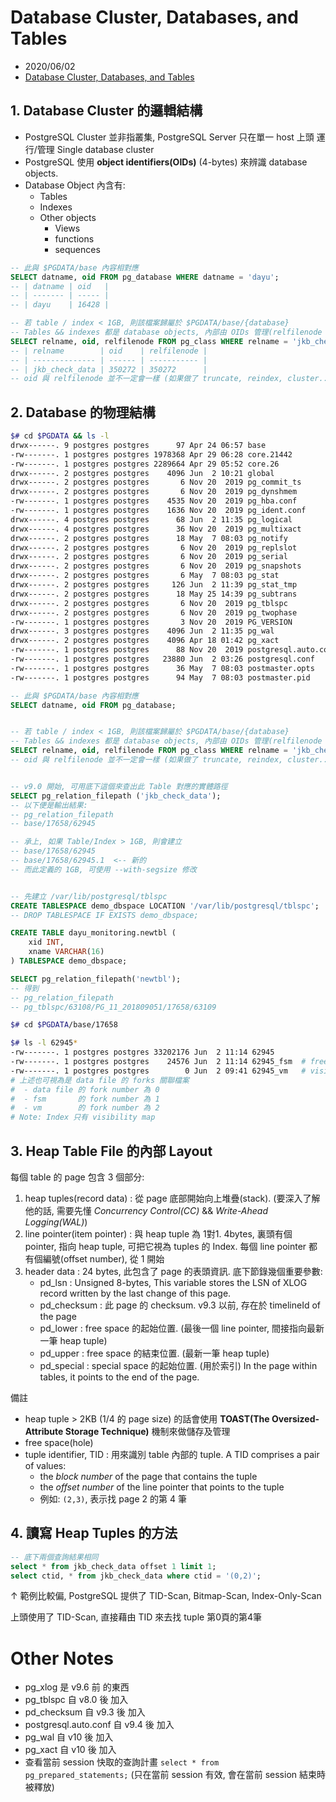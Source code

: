 # Database Cluster, Databases, and Tables

- 2020/06/02
- [Database Cluster, Databases, and Tables](http://www.interdb.jp/pg/pgsql01.html)


## 1. Database Cluster 的邏輯結構

- PostgreSQL Cluster 並非指叢集, PostgreSQL Server 只在單一 host 上頭 運行/管理 Single database cluster
- PostgreSQL 使用 **object identifiers(OIDs)** (4-bytes) 來辨識 database objects.
- Database Object 內含有:
  - Tables
  - Indexes
  - Other objects
    - Views
    - functions
    - sequences

```sql
-- 此與 $PGDATA/base 內容相對應
SELECT datname, oid FROM pg_database WHERE datname = 'dayu';
-- | datname | oid   |
-- | ------- | ----- |
-- | dayu    | 16428 |

-- 若 table / index < 1GB, 則該檔案歸屬於 $PGDATA/base/{database}
-- Tables && indexes 都是 database objects, 內部由 OIDs 管理(relfilenode 變數)
SELECT relname, oid, relfilenode FROM pg_class WHERE relname = 'jkb_check_data';
-- | relname        | oid    | relfilenode |
-- | -------------- | ------ | ----------- |
-- | jkb_check_data	| 350272 | 350272      |
-- oid 與 relfilenode 並不一定會一樣 (如果做了 truncate, reindex, cluster..., 就會導致不同)
```


## 2. Database 的物理結構

```bash
$# cd $PGDATA && ls -l
drwx------. 9 postgres postgres      97 Apr 24 06:57 base                 # 
-rw-------. 1 postgres postgres 1978368 Apr 29 06:28 core.21442
-rw-------. 1 postgres postgres 2289664 Apr 29 05:52 core.26
drwx------. 2 postgres postgres    4096 Jun  2 10:21 global               # Cluster-wide tables 等的子目錄, ex: pg_database && pg_control
drwx------. 2 postgres postgres       6 Nov 20  2019 pg_commit_ts
drwx------. 2 postgres postgres       6 Nov 20  2019 pg_dynshmem
-rw-------. 1 postgres postgres    4535 Nov 20  2019 pg_hba.conf          # PG client 認證定義檔
-rw-------. 1 postgres postgres    1636 Nov 20  2019 pg_ident.conf        # PG user name mapping
drwx------. 4 postgres postgres      68 Jun  2 11:35 pg_logical
drwx------. 4 postgres postgres      36 Nov 20  2019 pg_multixact
drwx------. 2 postgres postgres      18 May  7 08:03 pg_notify
drwx------. 2 postgres postgres       6 Nov 20  2019 pg_replslot
drwx------. 2 postgres postgres       6 Nov 20  2019 pg_serial
drwx------. 2 postgres postgres       6 Nov 20  2019 pg_snapshots
drwx------. 2 postgres postgres       6 May  7 08:03 pg_stat
drwx------. 2 postgres postgres     126 Jun  2 11:39 pg_stat_tmp
drwx------. 2 postgres postgres      18 May 25 14:39 pg_subtrans
drwx------. 2 postgres postgres       6 Nov 20  2019 pg_tblspc         # 額外的 data area. (其他 RDBMS 沒有這東西, 此為 PG 僅有). 指向 tablespaces 的 soft links
drwx------. 2 postgres postgres       6 Nov 20  2019 pg_twophase
-rw-------. 1 postgres postgres       3 Nov 20  2019 PG_VERSION             # posgressql 版本
drwx------. 3 postgres postgres    4096 Jun  2 11:35 pg_wal                # WAL (Write Ahead Logging)(預寫日誌), 自 v10 後, 由 pg_xlog 重新命名
drwx------. 2 postgres postgres    4096 Apr 18 01:42 pg_xact
-rw-------. 1 postgres postgres      88 Nov 20  2019 postgresql.auto.conf   # 儲存組態參數
-rw-------. 1 postgres postgres   23880 Jun  2 03:26 postgresql.conf         # PG 設定主檔
-rw-------. 1 postgres postgres      36 May  7 08:03 postmaster.opts          # 最近一次 PG 啟動所使用的 CLI 選項紀錄
-rw-------. 1 postgres postgres      94 May  7 08:03 postmaster.pid
```

```sql
-- 此與 $PGDATA/base 內容相對應
SELECT datname, oid FROM pg_database;


-- 若 table / index < 1GB, 則該檔案歸屬於 $PGDATA/base/{database}
-- Tables && indexes 都是 database objects, 內部由 OIDs 管理(relfilenode 變數)
SELECT relname, oid, relfilenode FROM pg_class WHERE relname = 'jkb_check_data';
-- oid 與 relfilenode 並不一定會一樣 (如果做了 truncate, reindex, cluster..., 就會導致不同)


-- v9.0 開始, 可用底下這個來查出此 Table 對應的實體路徑
SELECT pg_relation_filepath ('jkb_check_data');
-- 以下便是輸出結果:
-- pg_relation_filepath
-- base/17658/62945

-- 承上, 如果 Table/Index > 1GB, 則會建立
-- base/17658/62945
-- base/17658/62945.1  <-- 新的
-- 而此定義的 1GB, 可使用 --with-segsize 修改


-- 先建立 /var/lib/postgresql/tblspc
CREATE TABLESPACE demo_dbspace LOCATION '/var/lib/postgresql/tblspc';
-- DROP TABLESPACE IF EXISTS demo_dbspace;

CREATE TABLE dayu_monitoring.newtbl (
	xid INT,
	xname VARCHAR(16)
) TABLESPACE demo_dbspace;

SELECT pg_relation_filepath('newtbl');
-- 得到
-- pg_relation_filepath
-- pg_tblspc/63108/PG_11_201809051/17658/63109
```

```bash
$# cd $PGDATA/base/17658

$# ls -l 62945*
-rw-------. 1 postgres postgres 33202176 Jun  2 11:14 62945
-rw-------. 1 postgres postgres    24576 Jun  2 11:14 62945_fsm  # free space map (Chap 5.3.4)
-rw-------. 1 postgres postgres        0 Jun  2 09:41 62945_vm   # visibility map (Chap 6.2)
# 上述也可視為是 data file 的 forks 關聯檔案
#  - data file 的 fork number 為 0
#  - fsm       的 fork number 為 1
#  - vm        的 fork number 為 2
# Note: Index 只有 visibility map
```

## 3. Heap Table File 的內部 Layout

每個 table 的 page 包含 3 個部分:
1. heap tuples(record data)   : 從 page 底部開始向上堆疊(stack). (要深入了解他的話, 需要先懂 *Concurrency Control(CC)* && *Write-Ahead Logging(WAL)*)
2. line pointer(item pointer) : 與 heap tuple 為 1對1. 4bytes, 裏頭有個 pointer, 指向 heap tuple, 可把它視為 tuples 的 Index. 每個 line pointer 都有個編號(offset number), 從 1 開始
3. header data                : 24 bytes, 此包含了 page 的表頭資訊. 底下節錄幾個重要參數:
	- pd_lsn      : Unsigned 8-bytes, This variable stores the LSN of XLOG record written by the last change of this page.
	- pd_checksum : 此 page 的 checksum. v9.3 以前, 存在於 timelineId of the page
	- pd_lower    : free space 的起始位置. (最後一個 line pointer, 間接指向最新一筆 heap tuple)
	- pd_upper    : free space 的結束位置. (最新一筆 heap tuple)
	- pd_special  : special space 的起始位置. (用於索引) In the page within tables, it points to the end of the page. 

備註

- heap tuple > 2KB (1/4 的 page size) 的話會使用 **TOAST(The Oversized-Attribute Storage Technique)** 機制來做儲存及管理
- free space(hole)
- tuple identifier, TID : 用來識別 table 內部的 tuple. A TID comprises a pair of values:
  - the *block number* of the page that contains the tuple
  - the *offset number* of the line pointer that points to the tuple
  - 例如: `(2,3)`, 表示找 page 2 的第 4 筆


## 4. 讀寫 Heap Tuples 的方法

```sql
-- 底下兩個查詢結果相同
select * from jkb_check_data offset 1 limit 1;
select ctid, * from jkb_check_data where ctid = '(0,2)';
```

↑ 範例比較偏, PostgreSQL 提供了 TID-Scan, Bitmap-Scan, Index-Only-Scan

上頭使用了 TID-Scan, 直接藉由 TID 來去找 tuple 第0頁的第4筆


# Other Notes

- pg_xlog              是 v9.6 前 的東西
- pg_tblspc            自 v8.0 後 加入
- pd_checksum          自 v9.3 後 加入
- postgresql.auto.conf 自 v9.4 後 加入
- pg_wal               自 v10  後 加入
- pg_xact              自 v10  後 加入
- 查看當前 session 快取的查詢計畫 `select * from pg_prepared_statements;` (只在當前 session 有效, 會在當前 session 結束時被釋放)